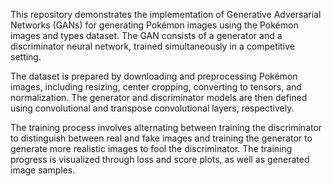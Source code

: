 This repository demonstrates the implementation of Generative Adversarial Networks (GANs) for generating Pokémon images using the Pokémon images and types dataset. The GAN consists of a generator and a discriminator neural network, trained simultaneously in a competitive setting.

The dataset is prepared by downloading and preprocessing Pokémon images, including resizing, center cropping, converting to tensors, and normalization. The generator and discriminator models are then defined using convolutional and transpose convolutional layers, respectively.

The training process involves alternating between training the discriminator to distinguish between real and fake images and training the generator to generate more realistic images to fool the discriminator. The training progress is visualized through loss and score plots, as well as generated image samples.
